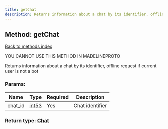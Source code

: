 ```yaml
---
title: getChat
description: Returns information about a chat by its identifier, offline request if current user is not a bot
---
```

## Method: getChat  
[Back to methods index](index.md)


YOU CANNOT USE THIS METHOD IN MADELINEPROTO


Returns information about a chat by its identifier, offline request if current user is not a bot

### Params:

| Name     |    Type       | Required | Description |
|----------|---------------|----------|-------------|
|chat\_id|[int53](../types/int53.md) | Yes|Chat identifier|


### Return type: [Chat](../types/Chat.md)


